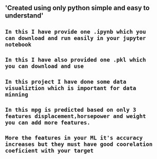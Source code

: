 ## 'Created using only python simple and easy to understand'

## `In this I have provide one .ipynb which you can download and run easily in your jupyter notebook`
## `In this I have also provided one .pkl which you can download and use`
## `In this project I have done some data visualiztion which is important for data minning`
## `In this mpg is predicted based on only 3 features displacement,horsepower and weight you can add more features.`
## `More the features in your ML it's accuracy increases but they must have good coorelation coeficient with your target`
